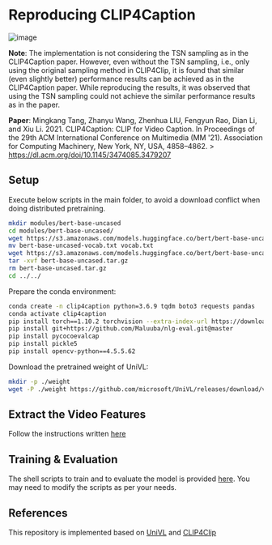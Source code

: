# Reproducing CLIP4Caption

![image](https://user-images.githubusercontent.com/5786636/210189414-aef876e0-38ab-4026-8ece-4a1f803a1005.png)

**Note**: The implementation is not considering the TSN sampling as in the CLIP4Caption paper. However, even without the TSN sampling, i.e., only using the original sampling method in CLIP4Clip, it is found that similar (even slightly better) performance results can be achieved as in the CLIP4Caption paper. While reproducing the results, it was observed that using the TSN sampling could not achieve the similar performance results as in the paper.

**Paper**: Mingkang Tang, Zhanyu Wang, Zhenhua LIU, Fengyun Rao, Dian Li, and Xiu Li. 2021. CLIP4Caption: CLIP for Video Caption. In Proceedings of the 29th ACM International Conference on Multimedia (MM '21). Association for Computing Machinery, New York, NY, USA, 4858–4862. > https://dl.acm.org/doi/10.1145/3474085.3479207


## Setup
Execute below scripts in the main folder, to avoid a download conflict when doing distributed pretraining.

```bash
mkdir modules/bert-base-uncased
cd modules/bert-base-uncased/
wget https://s3.amazonaws.com/models.huggingface.co/bert/bert-base-uncased-vocab.txt
mv bert-base-uncased-vocab.txt vocab.txt
wget https://s3.amazonaws.com/models.huggingface.co/bert/bert-base-uncased.tar.gz
tar -xvf bert-base-uncased.tar.gz
rm bert-base-uncased.tar.gz
cd ../../
```

Prepare the conda environment:
```bash
conda create -n clip4caption python=3.6.9 tqdm boto3 requests pandas
conda activate clip4caption
pip install torch==1.10.2 torchvision --extra-index-url https://download.pytorch.org/whl/cu113
pip install git+https://github.com/Maluuba/nlg-eval.git@master
pip install pycocoevalcap
pip install pickle5
pip install opencv-python==4.5.5.62
```

Download the pretrained weight of UniVL:
```bash
mkdir -p ./weight
wget -P ./weight https://github.com/microsoft/UniVL/releases/download/v0/univl.pretrained.bin
```

## Extract the Video Features
Follow the instructions written [here](https://github.com/Sejong-VLI/V2T-CLIP4Caption-Reproduction/tree/main/feature_extractor)

## Training & Evaluation
The shell scripts to train and to evaluate the model is provided [here](https://github.com/Sejong-VLI/V2T-CLIP4Caption-Reproduction/tree/main/scripts). You may need to modify the scripts as per your needs.

## References
This repository is implemented based on [UniVL](https://github.com/microsoft/UniVL) and [CLIP4Clip](https://github.com/ArrowLuo/CLIP4Clip)
